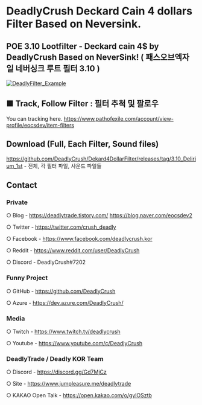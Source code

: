 # DeadlyCrush Deckard Cain 4 dollars Filter Based on Neversink.
## POE 3.10 Lootfilter - Deckard cain 4$ by DeadlyCrush Based on NeverSink! ( 패스오브엑자일 네버싱크 루트 필터 3.10 )
[![DeadlyFilter_Example](https://postfiles.pstatic.net/MjAyMDA0MDhfMjkz/MDAxNTg2MzI1MDE2NjIy.ZQaMP7dRKbTMBcrr7IGTyg1VnkDrLRoATqHBA0S1aI8g.K9kehAa06biZLyCtTAGrUe6kAn3zYMSzIoH-BKs1Ipcg.JPEG.eocsdev2/Deadly_2020_0408_006.jpg?type=w773)](https://youtu.be/xuvF_PzsMwk)

## ■ Track, Follow Filter : 필터 추척 및 팔로우
You can tracking here.
https://www.pathofexile.com/account/view-profile/eocsdev/item-filters

## Download (Full, Each Filter, Sound files)
https://github.com/DeadlyCrush/Dekard4DollarFilter/releases/tag/3.10_Delirium_1st - 전체, 각 필터 파일, 사운드 파일들

## Contact

### Private

○ Blog - https://deadlytrade.tistory.com/ https://blog.naver.com/eocsdev2 

○ Twitter - https://twitter.com/crush_deadly

○ Facebook - https://www.facebook.com/deadlycrush.kor

○ Reddit - https://www.reddit.com/user/DeadlyCrush

○ Discord - DeadlyCrush#7202


### Funny Project

○ GitHub - https://github.com/DeadlyCrush

○ Azure - https://dev.azure.com/DeadlyCrush/


### Media

○ Twitch - https://www.twitch.tv/deadlycrush

○ Youtube - https://www.youtube.com/c/DeadlyCrush


### DeadlyTrade / Deadly KOR Team

○ Discord - https://discord.gg/Gd7MjCz

○ Site - https://www.jumpleasure.me/deadlytrade

○ KAKAO Open Talk - https://open.kakao.com/o/gylOSztb

